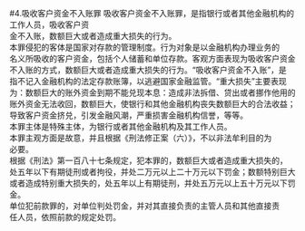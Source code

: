 #4.吸收客户资金不入账罪
吸收客户资金不入账罪，是指银行或者其他金融机构的工作人员，吸收客户资<br />
  金不入账，数额巨大或者造成重大损失的行为。<br />
  本罪侵犯的客体是国家对存款的管理制度。行为对象是以金融机构办理业务的<br />
  名义所吸收的客户资金，包括个人储蓄和单位存款。客观方面表现为吸收客户资金<br />
  不入账的方式，数额巨大或者造成重大损失的行为。“吸收客户资金不入账”，是<br />
  指不记入金融机构的法定存款账簿，以逃避国家金融监管。“重大损失”主要表现<br />
  为：数额巨大的账外资金到期不能兑现本息：造成非法拆借、贷出或者挪作他用的<br />
  账外资金无法收回，数额巨大，使银行和其他金融机构丧失数额巨大的合法收益；<br />
  导致客户资金挤兑，引发金融风潮，严重损害金融机构信誉，等等。<br />
  本罪主体是特殊主体，为银行或者其他金融机构及其工作人员。<br />
  本罪主观方面是故意，并且根据《刑法修正案（六）》，不以非法牟利目的为<br />
  必要。<br />
  根据《刑法》第一百八十七条规定，犯本罪的，数额巨大或者造成重大损失的，<br />
  处五年以下有期徒刑或者拘役，并处二万元以上二十万元以下罚金；数额特别巨大<br />
  或者造成特别重大损失的，处五年以上有期徒刑，并处五万元以上五十万元以下罚<br />
  金。<br />
  单位犯前款罪的，对单位判处罚金，并对其直接负责的主管人员和其他直接责<br />
  任人员，依照前款的规定处罚。<br />
  <br />